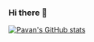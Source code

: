 ### Hi there 👋

[![Pavan's GitHub stats](https://github-readme-stats.vercel.app/api?username=pgurazada)](https://github.com/pgurazada/github-readme-stats)
<!--
**pgurazada/pgurazada** is a ✨ _special_ ✨ repository because its `README.md` (this file) appears on your GitHub profile.

Here are some ideas to get you started:

- 🔭 I’m currently working on ...
- 🌱 I’m currently learning ...
- 👯 I’m looking to collaborate on ...
- 🤔 I’m looking for help with ...
- 💬 Ask me about ...
- 📫 How to reach me: ...
- 😄 Pronouns: ...
- ⚡ Fun fact: ...
-->
